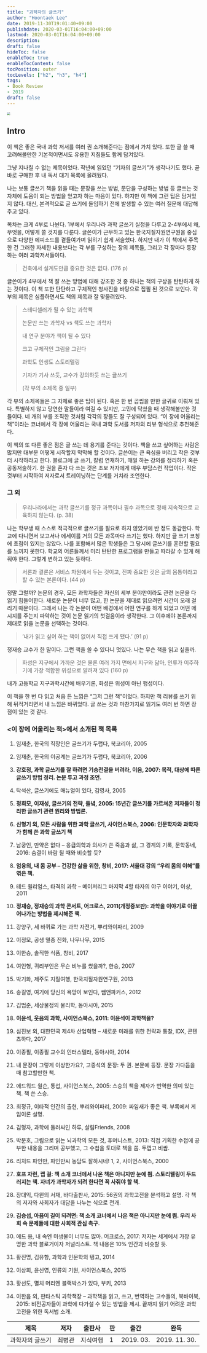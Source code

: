 ```yaml
---
title: "과학자의 글쓰기"
author: "Hoontaek Lee"
date: 2019-11-30T19:01:40+09:00
publishdate: 2020-03-01T16:04:00+09:00
lastmod: 2020-03-01T16:04:00+09:00
description:
draft: false
hideToc: false
enableToc: true
enableTocContent: false
tocPosition: outer
tocLevels: ["h2", "h3", "h4"]
tags:
- Book Review
- 2019
draft: false
---
```


<img src="https://image.aladin.co.kr/product/18576/50/cover500/896109498x_1.jpg" style="zoom:50%;" />

## Intro

이 책은 좋은 국내 과학 저서를 여러 권 소개해준다는 점에서 가치 있다. 또한 글 쓸 때 고려해볼만한 기본적이면서도 유용한 지침들도 함께 담겨있다.

그냥 지나칠 수 없는 제목이었다. 작년에 읽었던 “기자의 글쓰기”가 생각나기도 했다. 곧바로 구매한 후 내 독서 대기 목록에 올려뒀다.

나는 보통 글쓰기 책을 읽을 때는 문장을 쓰는 방법, 문단을 구성하는 방법 등 글쓰는 것 자체에 도움이 되는 방법을 얻고자 하는 마음이 있다. 하지만 이 책에 그런 팁은 담겨있지 않다. 대신, 본격적으로 글 쓰기에 돌입하기 전에 발생할 수 있는 여러 질문에 대답해주고 있다.

목차는 크게 4부로 나뉜다. 1부에서 우리나라 과학 글쓰기 실정을 다루고 2-4부에서 왜, 무엇을, 어떻게 쓸 것지를 다룬다. 글쓴이가 근무하고 있는 한국지질자원연구원을 중심으로 다양한 에피소드를 곁들여가며 읽히기 쉽게 서술했다. 하지만 내가 이 책에서 주목한 건 그러한 자세한 내용보다는 각 부를 구성하는 장의 제목들, 그리고 각 장마다 등장하는 여러 과학저서들이다.

 

> 건축에서 설계도만큼 중요한 것은 없다. (176 p)

글쓴이가 4부에서 책 잘 쓰는 방법에 대해 강조한 것 중 하나는 책의 구상을 탄탄하게 하는 것이다. 이 책 또한 탄탄하고 구체적인 청사진을 바탕으로 집필 된 것으로 보인다. 각 부의 제목은 심플하면서도 책의 제목과 잘 맞물려있다. 

 

> 스테디셀러가 될 수 있는 과학책
>
> 논문만 쓰는 과학자 vs 책도 쓰는 과학자
>
> 내 연구 분야가 책이 될 수 있다
>
> 크고 구체적인 그림을 그린다
>
> 과학도 인생도 스토리텔링
>
> 기자가 기사 쓰듯, 교수가 강의하듯 쓰는 글쓰기
>
>  (각 부의 소제목 중 일부)

각 부의 소제목들은 그 자체로 좋은 팁이 된다. 혹은 한 번 곱씹을 만한 글귀로 이뤄져 있다. 특별하지 않고 당연한 말들이라 여길 수 있지만, 고민에 닥쳤을 때 생각해볼만한 것들이다. 네 개의 부를 조직한 것처럼 각각의 장들도 잘 구성되어 있다. “이 장에 어울리는 책”이라는 코너에서 각 장에 어울리는 국내 과학 도서를 저자의 리뷰 형식으로 추천해준다.

이 책의 또 다른 좋은 점은 글 쓰는 데 용기를 준다는 것이다. 책을 쓰고 싶어하는 사람은 많지만 대부분 어떻게 시작할지 막막해 할 것이다. 글쓴이는 큰 욕심을 버리고 작은 것부터 시작하라고 한다. 블로그에 글 쓰기, 칼럼 연재하기, 매일 하는 강의를 정리하기 혹은 공동저술하기. 한 권을 혼자 다 쓰는 것은 초보 저자에게 매우 부담스런 작업이다. 작은 것부터 시작하여 저자로서 트레이닝하는 단계를 거치라 조언한다.

 

### 그 외

> 우리나라에서는 과학 글쓰기를 정규 과목이나 필수 과목으로 정해 지속적으로 교육하지 않는다. (p. 38)

나는 학부생 때 스스로 적극적으로 글쓰기를 필요로 하지 않았기에 반 정도 동감한다. 학교에 다니면서 보고서나 에세이를 거의 모든 과목마다 쓰기는 했다. 하지만 글 쓰기 코칭에 초점이 있지는 않았다. 나를 포함해서 많은 학생들은 그 당시에 글쓰기를 훈련할 필요를 느끼지 못한다. 학교의 어른들께서 미리 탄탄한 프로그램을 만들고 따라갈 수 있게 해줘야 한다. 그렇게 변하고 있는 듯하다.

 

> 서론과 결론은 서비스 차원에서 두는 것이고, 진짜 중요한 것은 글의 몸통이라고 할 수 있는 본론이다. (44 p)

정말 그럴까? 논문의 경우, 모든 과학자들은 자신의 세부 분야만이라도 관련 논문을 다 읽기 힘들어한다. 새로운 논문이 너무 많고, 한 논문을 제대로 읽으려면 시간이 오래 걸리기 때문이다. 그래서 나는 각 논문이 어떤 배경에서 어떤 연구를 하게 되었고 어떤 메시지를 주는지 파악하는 것이 논문 읽기의 첫걸음이라 생각한다. 그 이후에야 본론까지 제대로 읽을 논문을 선택하는 것이다.

 

> ’내가 읽고 싶어 하는 책이 없어서 직접 쓰게 됐다.’ (91 p)

정재승 교수가 한 말이다. 그런 책을 쓸 수 있다니 멋있다. 나는 무슨 책을 읽고 싶을까.

 

> 화성은 지구에서 가까운 것은 물론 여러 가지 면에서 지구와 닮아, 인류가 이주하기에 가장 적합한 위성으로 알려져 있다 (160 p)

내가 고등학교 지구과학시간에 배우기론, 화성은 위성이 아닌 행성이다.

 

이 책을 한 번 다 읽고 처음 든 느낌은 “그저 그런 책”이었다. 하지만 책 리뷰를 쓰기 위해 뒤적거리면서 내 느낌은 바뀌었다. 글 쓰는 것과 마찬가지로 읽기도 여러 번 하면 장점이 있는 것 같다. 

### <이 장에 어울리는 책>에서 소개된 책 목록

1. 임재춘, 한국의 직장인은 글쓰기가 두렵다, 북코리아, 2005

2. 임재춘, 한국의 이공계는 글쓰기가 두렵다, 북코리아, 2006
3. **강호정, 과학 글쓰기를 잘 하려면 기승전결을 버려라, 이음, 2007: 목적, 대상에 따른 글쓰기 방법 정리. 논문 투고 과정 조언.**
4. 탁석산, 글쓰기에도 매뉴얼이 있다, 김영사, 2005
5. **정희모, 이재성, 글쓰기의 전략, 들녘, 2005: 15년간 글쓰기를 가르쳐온 저자들이 정리한 글쓰기 관련 원리와 방법론.**
6. **신형기 외, 모든 사람을 위한 과학 글쓰기, 사이언스북스, 2006: 인문학자와 과학자가 함께 쓴 과학 글쓰기 책**
7. 남궁인, 만약은 없다 – 응급의학과 의사가 쓴 죽음과 삶, 그 경계의 기록, 문학동네, 2016: 숨결이 바람 될 때와 비슷할 듯?
8. **엄융의, 내 몸 공부 – 건강한 삶을 위한, 창비, 2017: 서울대 강의 “우리 몸의 이해”를 엮은 책.**
9. 테드 윌리엄스, 타격의 과학 – 메이저리그 마지막 4할 타자의 야구 이야기, 이상, 2011
10. **정재승, 정재승의 과학 콘서트, 어크로스, 2011(개정증보판): 과학을 이야기로 이끌어나가는 방법을 제시해준 책.**
11. 강양구, 세 바퀴로 가는 과학 자전거, 뿌리와이파리, 2009
12. 이정모, 공생 멸종 진화, 나무나무, 2015
13. 이한승, 솔직한 식품, 창비, 2017
14. 여인형, 퀴리부인은 무슨 비누를 썼을까?, 한승, 2007
15. 박기화, 제주도 지질여행, 한국지질자원연구원, 2013
16. 송길영, 여기에 당신의 욕망이 보인다, 쌤앤파커스, 2012
17. 김범준, 세상물정의 물리학, 동아시아, 2015
18. **이윤석, 웃음의 과학, 사이언스북스, 2011: 이윤석이 과학책을?**
19. 심진보 외, 대한민국 제4차 산업혁명 – 새로운 미래를 위한 전략과 통찰, IDX, 콘텐츠하다, 2017
20. 이종필, 이종필 교수의 인터스텔라, 동아시아, 2014
21. 내 문장이 그렇게 이상한가요?, 고종석의 문장: 두 권. 본문에 등장. 문장 가다듬을 때 참고할만한 책.
22. 에드워드 윌슨, 통섭, 사이언스북스, 2005: 스승의 책을 제자가 번역한 의미 있는 책. 책 쓴 스승.
23. 최정규, 이타적 인간의 출현, 뿌리와이파리, 2009: 짜임새가 좋은 책. 부록에서 게임이론 설명.
24. 김형자, 과학에 둘러싸인 하루, 살림Friends, 2008
25. 박문호, 그림으로 읽는 뇌과학의 모든 것, 휴머니스트, 2013: 직접 기획한 수첩에 공부한 내용을 그리며 공부했고, 그 수첩을 토대로 책을 씀. 두껍고 비쌈.
26. 리처드 파인만, 파인만씨 농담도 잘하시네! 1, 2, 사이언스북스, 2000
27. **호프 자런, 랩 걸: 책 소개 코너에서 나온 책은 아니지만 눈에 띔. 스토리텔링이 두드러지는 책. 자녀가 과학자가 되려 한다면 꼭 사줘야 할 책.**
28. 장대익, 다윈의 서재, 바다출판사, 2015: 56권의 과학고전을 분석하고 설명. 각 책의 저자와 사회자가 대담을 나누는 식으로 전개.
29. **김승섭, 아픔이 길이 되려면: 책 소개 코너에서 나온 책은 아니지만 눈에 띔. 우리 사회 속 문제들에 대한 사회적 관심 촉구.**
30. 에드 용, 내 속엔 미생물이 너무도 많아. 어크로스, 2017: 저자는 세계에서 가장 유명한 과학 블로거이자 저널리스트. 책 내용은 10% 인간과 비슷할 듯.
31. 황진명, 김유항, 과학과 인문학의 탱고, 2014
32. 이상희, 윤신영, 인류의 기원, 사이언스북스, 2015
33. 황선도, 멸치 머리엔 블랙박스가 있다, 부키, 2013
34. 이한음 외, 판타스틱 과학책장 – 과학책을 읽고, 쓰고, 번역하는 고수들의, 북바이북, 2015: 비전공자들이 과학에 다가설 수 있는 방법을 제시. 끝까지 읽기 어려운 과학고전을 위한 독서법 소개.


| 제목            | 저자   | 출판사   | 판   | 출간      | 완독          |
| --------------- | ------ | -------- | ---- | --------- | ------------- |
| 과학자의 글쓰기 | 최병관 | 지식여행 | 1    | 2019. 03. | 2019. 11. 30. |
